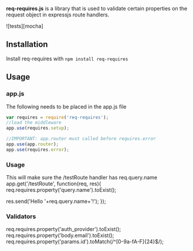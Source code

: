 **req-requires.js** is a library that is used to validate certain properties on the request object in expressjs route handlers.

![tests][mocha]

## Installation

Install req-requires with `npm install req-requires`

## Usage

### app.js
The following needs to be placed in the app.js file
```javascript
var requires = require('req-requires');
//load the middleware
app.use(requires.setup);

//IMPORTANT: app.router must called before requires.error
app.use(app.router);
app.use(requires.error);
```

### Usage

This will make sure the /testRoute handler has req.query.name
app.get('/testRoute', function(req, res){
  req.requires.property('query.name').toExist();

  res.send('Hello '+req.query.name+'!');
});

### Validators

req.requires.property('auth_provider').toExist();
req.requires.property('body.email').toExist();
req.requires.property('params.id').toMatch(/^[0-9a-fA-F]{24}$/);
